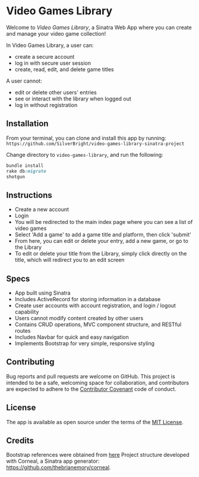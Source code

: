 # Video Games Library

Welcome to *Video Games Library*, a Sinatra Web App where you can create and manage your video game collection! 

In Video Games Library, a user can:
 - create a secure account
 - log in with secure user session
 - create, read, edit, and delete game titles

 A user cannot:
 - edit or delete other users' entries
 - see or interact with the library when logged out
 - log in without registration 

## Installation

 From your terminal, you can clone and install this app by running:  
 ` https://github.com/SilverBright/video-games-library-sinatra-project `

Change directory to `video-games-library`, and run the following:

```ruby
bundle install
rake db:migrate
shotgun
```

## Instructions

- Create a new account
- Login 
- You will be redirected to the main index page where you can see a list of video games
- Select 'Add a game' to add a game title and platform, then click 'submit'
- From here, you can edit or delete your entry, add a new game, or go to the Library
- To edit or delete your title from the Library, simply click directly on the title, which will redirect you to an edit screen


## Specs

- App built using Sinatra
- Includes ActiveRecord for storing information in a database
- Create user accounts with account registration, and login / logout capability
- Users cannot modify content created by other users
- Contains CRUD operations, MVC component structure, and RESTful routes
- Includes Navbar for quick and easy navigation
- Implements Bootstrap for very simple, responsive styling

## Contributing

Bug reports and pull requests are welcome on GitHub.  This project is intended to be a safe, welcoming space for collaboration, and contributors are expected to adhere to the [Contributor Covenant](http://contributor-covenant.org) code of conduct.

## License

The app is available as open source under the terms of the [MIT License](https://github.com/SilverBright/Video-Games-Library/blob/master/LICENSE).

## Credits

Bootstrap references were obtained from [here](https://getbootstrap.com)
Project structure developed with Corneal, a Sinatra app generator: https://github.com/thebrianemory/corneal.